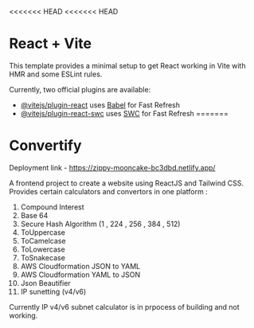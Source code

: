 <<<<<<< HEAD
<<<<<<< HEAD
# React + Vite

This template provides a minimal setup to get React working in Vite with HMR and some ESLint rules.

Currently, two official plugins are available:

- [@vitejs/plugin-react](https://github.com/vitejs/vite-plugin-react/blob/main/packages/plugin-react/README.md) uses [Babel](https://babeljs.io/) for Fast Refresh
- [@vitejs/plugin-react-swc](https://github.com/vitejs/vite-plugin-react-swc) uses [SWC](https://swc.rs/) for Fast Refresh
=======
# Convertify

Deployment link - https://zippy-mooncake-bc3dbd.netlify.app/

A frontend project to create a website using ReactJS and Tailwind CSS.
Provides certain calculators and convertors in one platform :
1. Compound Interest
2. Base 64
3. Secure Hash Algorithm (1 , 224 , 256 , 384 , 512)
4. ToUppercase
5. ToCamelcase
6. ToLowercase
7. ToSnakecase
8. AWS Cloudformation JSON to YAML
9. AWS Cloudformation YAML to JSON
10. Json Beautifier
11. IP sunetting (v4/v6)

Currently IP v4/v6 subnet calculator is in prpocess of building and not working.
